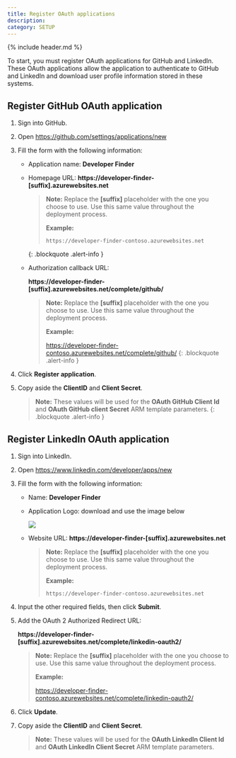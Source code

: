 ```yaml
---
title: Register OAuth applications
description:
category: SETUP
---
```


{% include header.md %}

To start, you must register OAuth applications for GitHub and LinkedIn. These OAuth applications allow the application to authenticate to GitHub and LinkedIn and download user profile information stored in these systems.

## Register GitHub OAuth application

1. Sign into GitHub.
2. Open https://github.com/settings/applications/new
3. Fill the form with the following information:

   * Application name: **Developer Finder**

   * Homepage URL: **https://developer-finder-[suffix].azurewebsites.net**

      > **Note:** Replace the **[suffix]** placeholder with the one you choose to use.  Use this same value throughout the deployment process.
      >
      > **Example:**
      >
      > 	https://developer-finder-contoso.azurewebsites.net
      {: .blockquote .alert-info }

   * Authorization callback URL:

     **https://developer-finder-[suffix].azurewebsites.net/complete/github/**

     > **Note:** Replace the **[suffix]** placeholder with the one you choose to use.  Use this same value throughout the deployment process.
     >
     > **Example:**
     >
     > 	https://developer-finder-contoso.azurewebsites.net/complete/github/
     {: .blockquote .alert-info }

4. Click **Register application**.
5. Copy aside the **ClientID** and **Client Secret**.

   > **Note:** These values will be used for the **OAuth GitHub Client Id** and **OAuth GitHub client Secret** ARM template parameters.
   {: .blockquote .alert-info }

## Register LinkedIn OAuth application

1. Sign into LinkedIn.

2. Open https://www.linkedin.com/developer/apps/new

3. Fill the form with the following information:

   * Name: **Developer Finder**

   * Application Logo: download and use the image below

     ![]({{site.baseurl}}/img/developer-finder.png)

   * Website URL: **https://developer-finder-[suffix].azurewebsites.net**
      > **Note:** Replace the **[suffix]** placeholder with the one you choose to use.  Use this same value throughout the deployment process.
      >
      > **Example:**  
      >
      > ```
      > https://developer-finder-contoso.azurewebsites.net
      > ```

4. Input the other required fields, then click **Submit**.

5. Add the OAuth 2 Authorized Redirect URL: 

   **https://developer-finder-[suffix].azurewebsites.net/complete/linkedin-oauth2/**

   > **Note:** Replace the **[suffix]** placeholder with the one you choose to use.  Use this same value throughout the deployment process.
   >
   > **Example:**
   >
   > 	https://developer-finder-contoso.azurewebsites.net/complete/linkedin-oauth2/

6. Click **Update**.

7. Copy aside the **ClientID** and **Client Secret**.

   > **Note:** These values will be used for the **OAuth LinkedIn Client Id** and **OAuth LinkedIn Client Secret** ARM template parameters.